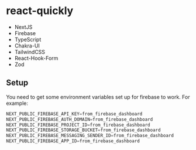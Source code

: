 # react-quickly

- NextJS
- Firebase
- TypeScript
- Chakra-UI
- TailwindCSS
- React-Hook-Form
- Zod

## Setup

You need to get some environment variables set up for firebase to work.
For example:

``` js
NEXT_PUBLIC_FIREBASE_API_KEY=from_firebase_dashboard
NEXT_PUBLIC_FIREBASE_AUTH_DOMAIN=from_firebase_dashboard
NEXT_PUBLIC_FIREBASE_PROJECT_ID=from_firebase_dashboard
NEXT_PUBLIC_FIREBASE_STORAGE_BUCKET=from_firebase_dashboard
NEXT_PUBLIC_FIREBASE_MESSAGING_SENDER_ID=from_firebase_dashboard
NEXT_PUBLIC_FIREBASE_APP_ID=from_firebase_dashboard
```

